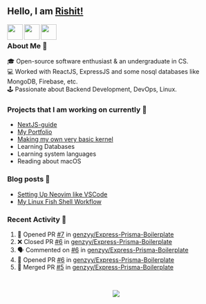 ## Hello, I am [Rishit!](https://portfolio-genzyy.vercel.app/)

<a href="https://www.linkedin.com/in/rishit-pandey/" target="_blank">
    <img align="left" width="36px" src="https://img.icons8.com/fluency/48/000000/linkedin.png"/>
</a>

<a href="mailto:rishpandey8097@gmail.com" target="_blank">
    <img align="left" width="36px" src="https://img.icons8.com/plasticine/48/000000/gmail-new.png"/>
</a>

<a href="https://drive.google.com/file/d/1qCkZMKmikRYXOyqVC-taDFac7ZNDlGWe/view?usp=sharing" target="_blank">
    <img align="left" width="36px" src="https://img.icons8.com/external-itim2101-lineal-color-itim2101/64/000000/external-resume-human-resources-itim2101-lineal-color-itim2101.png"/>
</a>

<br />

### About Me 🚀

🎓 Open-source software enthusiast & an undergraduate in CS. <br />
💻 Worked with ReactJS, ExpressJS and some nosql databases like MongoDB, Firebase, etc. <br />
🕹️ Passionate about Backend Development, DevOps, Linux. <br />

### Projects that I am working on currently 🚧

- [NextJS-guide](https://github.com/genzyy/NextJS-guide)
- [My Portfolio](https://github.com/genzyy/next-portfolio)
- [Making my own very basic kernel](https://github.com/genzyy/rust_os)
- Learning Databases
- Learning system languages
- Reading about macOS

### Blog posts 📗

<!-- BLOG-POST-LIST:START -->
- [Setting Up Neovim like VSCode](https://dev.to/rishitpandey/setting-up-neovim-like-vscode-j8h)
- [My Linux Fish Shell Workflow](https://dev.to/rishitpandey/my-linux-fish-shell-workflow-28lk)
<!-- BLOG-POST-LIST:END -->

### Recent Activity 👀

<!--START_SECTION:activity-->
1. 💪 Opened PR [#7](https://github.com/genzyy/Express-Prisma-Boilerplate/pull/7) in [genzyy/Express-Prisma-Boilerplate](https://github.com/genzyy/Express-Prisma-Boilerplate)
2. ❌ Closed PR [#6](https://github.com/genzyy/Express-Prisma-Boilerplate/pull/6) in [genzyy/Express-Prisma-Boilerplate](https://github.com/genzyy/Express-Prisma-Boilerplate)
3. 🗣 Commented on [#6](https://github.com/genzyy/Express-Prisma-Boilerplate/pull/6#issuecomment-1816962619) in [genzyy/Express-Prisma-Boilerplate](https://github.com/genzyy/Express-Prisma-Boilerplate)
4. 💪 Opened PR [#6](https://github.com/genzyy/Express-Prisma-Boilerplate/pull/6) in [genzyy/Express-Prisma-Boilerplate](https://github.com/genzyy/Express-Prisma-Boilerplate)
5. 🎉 Merged PR [#5](https://github.com/genzyy/Express-Prisma-Boilerplate/pull/5) in [genzyy/Express-Prisma-Boilerplate](https://github.com/genzyy/Express-Prisma-Boilerplate)
<!--END_SECTION:activity-->
<br />

<p align="center">
  <img src="https://github-readme-stats.vercel.app/api?username=genzyy&show_icons=true&theme=radical&count_private=true&line_height=27">
</p>

